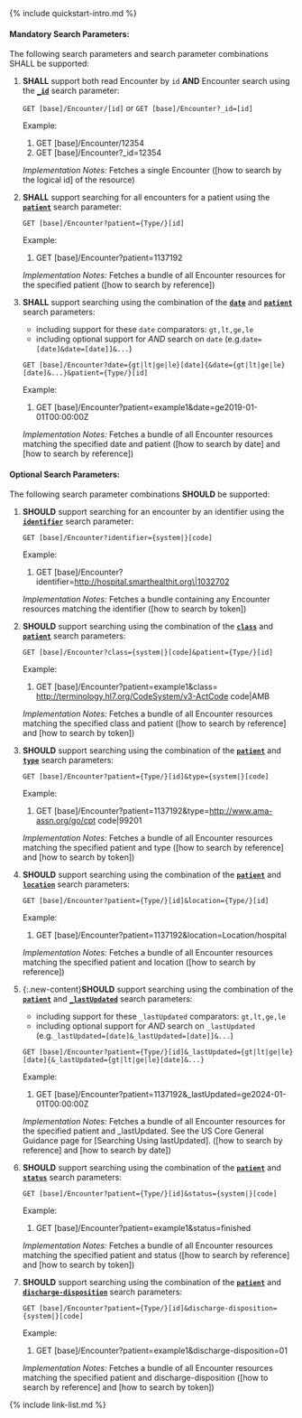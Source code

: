 

<!-- Source = /Users/ehaas/Documents/FHIR/US-Core/input/. This file is generated by SearchParameterMakerR4.ipynb Do not edit directly. -->{% include quickstart-intro.md %}

#### Mandatory Search Parameters:

The following search parameters and search parameter combinations SHALL be supported:

1. **SHALL** support both read Encounter by `id` **AND** Encounter search using the **[`_id`](SearchParameter-us-core-encounter-id.html)** search parameter:

    `GET [base]/Encounter/[id]` or `GET [base]/Encounter?_id=[id]`

    Example:
    
      1. GET [base]/Encounter/12354
      1. GET [base]/Encounter?_id=12354

    *Implementation Notes:* Fetches a single Encounter ([how to search by the logical id] of the resource)

1. **SHALL** support searching for all encounters for a patient using the **[`patient`](SearchParameter-us-core-encounter-patient.html)** search parameter:

    `GET [base]/Encounter?patient={Type/}[id]`

    Example:
    
      1. GET [base]/Encounter?patient=1137192

    *Implementation Notes:* Fetches a bundle of all Encounter resources for the specified patient ([how to search by reference])

1. **SHALL** support searching using the combination of the **[`date`](SearchParameter-us-core-encounter-date.html)** and **[`patient`](SearchParameter-us-core-encounter-patient.html)** search parameters:
    - including support for these `date` comparators: `gt,lt,ge,le`
    - including optional support for *AND* search on `date` (e.g.`date=[date]&date=[date]]&...`)

    `GET [base]/Encounter?date={gt|lt|ge|le}[date]{&date={gt|lt|ge|le}[date]&...}&patient={Type/}[id]`

    Example:
    
      1. GET [base]/Encounter?patient=example1&amp;date=ge2019-01-01T00:00:00Z

    *Implementation Notes:* Fetches a bundle of all Encounter resources matching the specified date and patient ([how to search by date] and [how to search by reference])


#### Optional Search Parameters:

The following search parameter combinations **SHOULD** be supported:

1. **SHOULD** support searching for an encounter by an identifier using the **[`identifier`](SearchParameter-us-core-encounter-identifier.html)** search parameter:

     `GET [base]/Encounter?identifier={system|}[code]`

    Example:
    
      1. GET [base]/Encounter?identifier=http://hospital.smarthealthit.org\|1032702

      *Implementation Notes:* Fetches a bundle containing any Encounter resources matching the identifier ([how to search by token])

1. **SHOULD** support searching using the combination of the **[`class`](SearchParameter-us-core-encounter-class.html)** and **[`patient`](SearchParameter-us-core-encounter-patient.html)** search parameters:

    `GET [base]/Encounter?class={system|}[code]&patient={Type/}[id]`

    Example:
    
      1. GET [base]/Encounter?patient=example1&amp;class= http://terminology.hl7.org/CodeSystem/v3-ActCode code\|AMB

    *Implementation Notes:* Fetches a bundle of all Encounter resources matching the specified class and patient ([how to search by reference] and [how to search by token])

1. **SHOULD** support searching using the combination of the **[`patient`](SearchParameter-us-core-encounter-patient.html)** and **[`type`](SearchParameter-us-core-encounter-type.html)** search parameters:

    `GET [base]/Encounter?patient={Type/}[id]&type={system|}[code]`

    Example:
    
      1. GET [base]/Encounter?patient=1137192&amp;type=http://www.ama-assn.org/go/cpt code\|99201

    *Implementation Notes:* Fetches a bundle of all Encounter resources matching the specified patient and type ([how to search by reference] and [how to search by token])

1. **SHOULD** support searching using the combination of the **[`patient`](SearchParameter-us-core-encounter-patient.html)** and **[`location`](SearchParameter-us-core-encounter-location.html)** search parameters:

    `GET [base]/Encounter?patient={Type/}[id]&location={Type/}[id]`

    Example:
    
      1. GET [base]/Encounter?patient=1137192&amp;location=Location/hospital

    *Implementation Notes:* Fetches a bundle of all Encounter resources matching the specified patient and location ([how to search by reference])

1. {:.new-content}**SHOULD** support searching using the combination of the **[`patient`](SearchParameter-us-core-encounter-patient.html)** and **[`_lastUpdated`](SearchParameter-us-core-encounter-lastupdated.html)** search parameters:
    - including support for these `_lastUpdated` comparators: `gt,lt,ge,le`
    - including optional support for *AND* search on `_lastUpdated` (e.g.`_lastUpdated=[date]&_lastUpdated=[date]]&...`)

    `GET [base]/Encounter?patient={Type/}[id]&_lastUpdated={gt|lt|ge|le}[date]{&_lastUpdated={gt|lt|ge|le}[date]&...}`

    Example:
    
      1. GET [base]/Encounter?patient=1137192&amp;_lastUpdated=ge2024-01-01T00:00:00Z

    *Implementation Notes:* Fetches a bundle of all Encounter resources for the specified patient and _lastUpdated. See the US Core General Guidance page for [Searching Using lastUpdated]. ([how to search by reference] and [how to search by date])

1. **SHOULD** support searching using the combination of the **[`patient`](SearchParameter-us-core-encounter-patient.html)** and **[`status`](SearchParameter-us-core-encounter-status.html)** search parameters:

    `GET [base]/Encounter?patient={Type/}[id]&status={system|}[code]`

    Example:
    
      1. GET [base]/Encounter?patient=example1&amp;status=finished

    *Implementation Notes:* Fetches a bundle of all Encounter resources matching the specified patient and status ([how to search by reference] and [how to search by token])

1. **SHOULD** support searching using the combination of the **[`patient`](SearchParameter-us-core-encounter-patient.html)** and **[`discharge-disposition`](SearchParameter-us-core-encounter-discharge-disposition.html)** search parameters:

    `GET [base]/Encounter?patient={Type/}[id]&discharge-disposition={system|}[code]`

    Example:
    
      1. GET [base]/Encounter?patient=example1&amp;discharge-disposition=01

    *Implementation Notes:* Fetches a bundle of all Encounter resources matching the specified patient and discharge-disposition ([how to search by reference] and [how to search by token])





{% include link-list.md %}